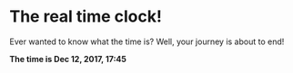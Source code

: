 # The real time clock!

Ever wanted to know what the time is? Well, your journey is about to end!

**The time is Dec 12, 2017, 17:45**